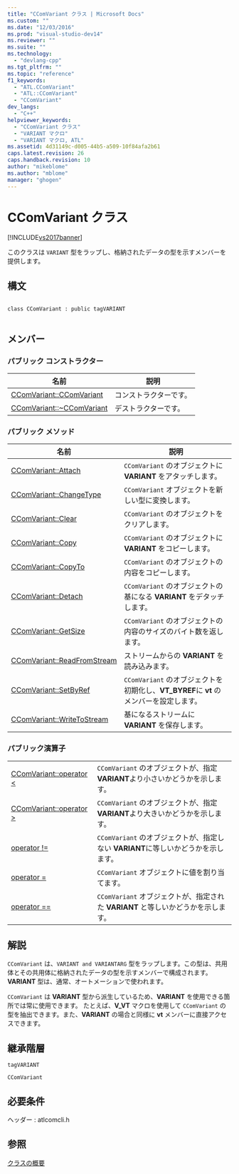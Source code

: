 ```yaml
---
title: "CComVariant クラス | Microsoft Docs"
ms.custom: ""
ms.date: "12/03/2016"
ms.prod: "visual-studio-dev14"
ms.reviewer: ""
ms.suite: ""
ms.technology: 
  - "devlang-cpp"
ms.tgt_pltfrm: ""
ms.topic: "reference"
f1_keywords: 
  - "ATL.CComVariant"
  - "ATL::CComVariant"
  - "CComVariant"
dev_langs: 
  - "C++"
helpviewer_keywords: 
  - "CComVariant クラス"
  - "VARIANT マクロ"
  - "VARIANT マクロ, ATL"
ms.assetid: 4d31149c-d005-44b5-a509-10f84afa2b61
caps.latest.revision: 26
caps.handback.revision: 10
author: "mikeblome"
ms.author: "mblome"
manager: "ghogen"
---
```

# CComVariant クラス
[!INCLUDE[vs2017banner](../../assembler/inline/includes/vs2017banner.md)]

このクラスは `VARIANT` 型をラップし、格納されたデータの型を示すメンバーを提供します。  
  
## 構文  
  
```  
  
class CComVariant : public tagVARIANT  
  
```  
  
## メンバー  
  
### パブリック コンストラクター  
  
|名前|説明|  
|--------|--------|  
|[CComVariant::CComVariant](../Topic/CComVariant::CComVariant.md)|コンストラクターです。|  
|[CComVariant::~CComVariant](../Topic/CComVariant::~CComVariant.md)|デストラクターです。|  
  
### パブリック メソッド  
  
|名前|説明|  
|--------|--------|  
|[CComVariant::Attach](../Topic/CComVariant::Attach.md)|`CComVariant` のオブジェクトに **VARIANT** をアタッチします。|  
|[CComVariant::ChangeType](../Topic/CComVariant::ChangeType.md)|`CComVariant` オブジェクトを新しい型に変換します。|  
|[CComVariant::Clear](../Topic/CComVariant::Clear.md)|`CComVariant` のオブジェクトをクリアします。|  
|[CComVariant::Copy](../Topic/CComVariant::Copy.md)|`CComVariant` のオブジェクトに **VARIANT** をコピーします。|  
|[CComVariant::CopyTo](../Topic/CComVariant::CopyTo.md)|`CComVariant` のオブジェクトの内容をコピーします。|  
|[CComVariant::Detach](../Topic/CComVariant::Detach.md)|`CComVariant` のオブジェクトの基になる **VARIANT** をデタッチします。|  
|[CComVariant::GetSize](../Topic/CComVariant::GetSize.md)|`CComVariant` のオブジェクトの内容のサイズのバイト数を返します。|  
|[CComVariant::ReadFromStream](../Topic/CComVariant::ReadFromStream.md)|ストリームからの **VARIANT** を読み込みます。|  
|[CComVariant::SetByRef](../Topic/CComVariant::SetByRef.md)|`CComVariant` のオブジェクトを初期化し、**VT\_BYREF**に **vt** のメンバーを設定します。|  
|[CComVariant::WriteToStream](../Topic/CComVariant::WriteToStream.md)|基になるストリームに **VARIANT** を保存します。|  
  
### パブリック演算子  
  
|||  
|-|-|  
|[CComVariant::operator \<](../Topic/CComVariant::operator%20%3C.md)|`CComVariant` のオブジェクトが、指定 **VARIANT**より小さいかどうかを示します。|  
|[CComVariant::operator \>](../Topic/CComVariant::operator%20%3E.md)|`CComVariant` のオブジェクトが、指定 **VARIANT**より大きいかどうかを示します。|  
|[operator \!\=](../Topic/CComVariant::operator%20!=.md)|`CComVariant` のオブジェクトが、指定しない **VARIANT**に等しいかどうかを示します。|  
|[operator \=](../Topic/CComVariant::operator%20=.md)|`CComVariant` オブジェクトに値を割り当てます。|  
|[operator \=\=](../Topic/CComVariant::operator%20==.md)|`CComVariant` オブジェクトが、指定された **VARIANT** と等しいかどうかを示します。|  
  
## 解説  
 `CComVariant` は、`VARIANT and VARIANTARG` 型をラップします。この型は、共用体とその共用体に格納されたデータの型を示すメンバーで構成されます。  **VARIANT** 型は、通常、オートメーションで使われます。  
  
 `CComVariant` は **VARIANT** 型から派生しているため、**VARIANT** を使用できる箇所では常に使用できます。  たとえば、**V\_VT** マクロを使用して `CComVariant` の型を抽出できます。また、**VARIANT** の場合と同様に **vt** メンバーに直接アクセスできます。  
  
## 継承階層  
 `tagVARIANT`  
  
 `CComVariant`  
  
## 必要条件  
 ヘッダー : atlcomcli.h  
  
## 参照  
 [クラスの概要](../../atl/atl-class-overview.md)
